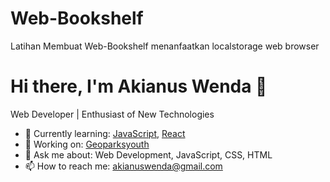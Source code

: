 # Web-Bookshelf
Latihan Membuat Web-Bookshelf menanfaatkan localstorage web browser
# Hi there, I'm Akianus Wenda 👋
Web Developer | Enthusiast of New Technologies

- 🌱 Currently learning: [JavaScript](https://www.javascript.com/), [React](https://react.dev/)
- 🔭 Working on: [Geoparksyouth](https://geoparksyouth.net/)
- 💬 Ask me about: Web Development, JavaScript, CSS, HTML
- 📫 How to reach me: [akianuswenda@gmail.com](mailto:akianuswenda@gmail.com)

